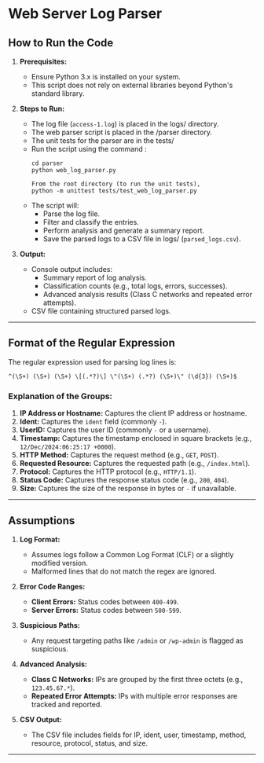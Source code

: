 # Web Server Log Parser

## How to Run the Code

1. **Prerequisites:**
   - Ensure Python 3.x is installed on your system.
   - This script does not rely on external libraries beyond Python's standard library.

2. **Steps to Run:**
   - The log file (`access-1.log`) is placed in the logs/ directory.
   - The web parser script is placed in the /parser directory.
   - The unit tests for the parser are in the tests/
   - Run the script using the command :
     ```
     cd parser
     python web_log_parser.py
     
     From the root directory (to run the unit tests),
     python -m unittest tests/test_web_log_parser.py
     ```
   - The script will:
     - Parse the log file.
     - Filter and classify the entries.
     - Perform analysis and generate a summary report.
     - Save the parsed logs to a CSV file in logs/ (`parsed_logs.csv`).

3. **Output:**
   - Console output includes:
     - Summary report of log analysis.
     - Classification counts (e.g., total logs, errors, successes).
     - Advanced analysis results (Class C networks and repeated error attempts).
   - CSV file containing structured parsed logs.

---

## Format of the Regular Expression

The regular expression used for parsing log lines is:
```regex
^(\S+) (\S+) (\S+) \[(.*?)\] \"(\S+) (.*?) (\S+)\" (\d{3}) (\S+)$
```
### Explanation of the Groups:
1. **IP Address or Hostname:** Captures the client IP address or hostname.
2. **Ident:** Captures the `ident` field (commonly `-`).
3. **UserID:** Captures the user ID (commonly `-` or a username).
4. **Timestamp:** Captures the timestamp enclosed in square brackets (e.g., `12/Dec/2024:06:25:17 +0000`).
5. **HTTP Method:** Captures the request method (e.g., `GET`, `POST`).
6. **Requested Resource:** Captures the requested path (e.g., `/index.html`).
7. **Protocol:** Captures the HTTP protocol (e.g., `HTTP/1.1`).
8. **Status Code:** Captures the response status code (e.g., `200`, `404`).
9. **Size:** Captures the size of the response in bytes or `-` if unavailable.

---

## Assumptions

1. **Log Format:**
   - Assumes logs follow a Common Log Format (CLF) or a slightly modified version.
   - Malformed lines that do not match the regex are ignored.

2. **Error Code Ranges:**
   - **Client Errors:** Status codes between `400-499`.
   - **Server Errors:** Status codes between `500-599`.

3. **Suspicious Paths:**
   - Any request targeting paths like `/admin` or `/wp-admin` is flagged as suspicious.

4. **Advanced Analysis:**
   - **Class C Networks:** IPs are grouped by the first three octets (e.g., `123.45.67.*`).
   - **Repeated Error Attempts:** IPs with multiple error responses are tracked and reported.

5. **CSV Output:**
   - The CSV file includes fields for IP, ident, user, timestamp, method, resource, protocol, status, and size.

---


